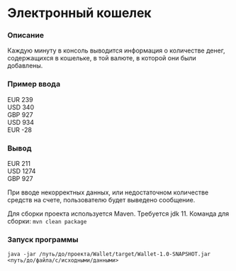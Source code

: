 # Электронный кошелек
### Описание
Каждую минуту в консоль выводится информация о количестве денег, содержащихся в кошельке, в той валюте, в которой они были добавлены.
### Пример ввода
EUR 239 </br>
USD 340 </br>
GBP 927 </br>
USD 934 </br>
EUR -28
### Вывод
EUR 211 </br>
USD 1274 </br>
GBP 927


При вводе некорректных данных, или недостаточном количестве средств на счете, пользователю будет выведено сообщение.

Для сборки проекта используется Maven. Требуется jdk 11.
Команда для сборки: ``` mvn clean package ```

### Запуск программы
```
java -jar /путь/до/проекта/Wallet/target/Wallet-1.0-SNAPSHOT.jar <путь/до/файла/с/исходными/данными>
```
